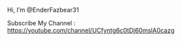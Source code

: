 Hi, I’m @EnderFazbear31

Subscribe My Channel : https://youtube.com/channel/UCfyntg6c0tDj60mslA0cazg
